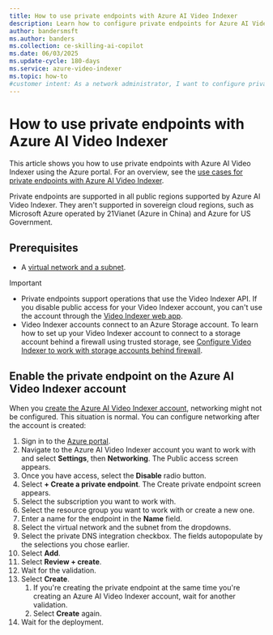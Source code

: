 ```yaml
---
title: How to use private endpoints with Azure AI Video Indexer
description: Learn how to configure private endpoints for Azure AI Video Indexer to ensure secure and private connectivity within your virtual network.
author: bandersmsft
ms.author: banders
ms.collection: ce-skilling-ai-copilot
ms.date: 06/03/2025
ms.update-cycle: 180-days
ms.service: azure-video-indexer
ms.topic: how-to
#customer intent: As a network administrator, I want to configure private endpoints for Azure AI Video Indexer to ensure secure and private connectivity within my virtual network.
---
```


# How to use private endpoints with Azure AI Video Indexer

This article shows you how to use private endpoints with Azure AI Video Indexer using the Azure portal. For an overview, see the [use cases for private endpoints with Azure AI Video Indexer](private-endpoint-overview.md).

Private endpoints are supported in all public regions supported by Azure AI Video Indexer. They aren't supported in sovereign cloud regions, such as Microsoft Azure operated by 21Vianet (Azure in China) and Azure for US Government.

## Prerequisites

- A [virtual network and a subnet](/azure/virtual-network/quick-create-portal).

> [!IMPORTANT]
> - Private endpoints support operations that use the Video Indexer API. If you disable public access for your Video Indexer account, you can't use the account through the [Video Indexer web app](https://www.videoindexer.ai/).
> - Video Indexer accounts connect to an Azure Storage account. To learn how to set up your Video Indexer account to connect to a storage account behind a firewall using trusted storage, see [Configure Video Indexer to work with storage accounts behind firewall](storage-behind-firewall.md).

## Enable the private endpoint on the Azure AI Video Indexer account

When you [create the Azure AI Video Indexer account](create-account.md), networking might not be configured. This situation is normal. You can configure networking after the account is created:

1. Sign in to the [Azure portal](https://portal.azure.com).
1. Navigate to the Azure AI Video Indexer account you want to work with and select **Settings**, then **Networking**. The Public access screen appears.
1. Once you have access, select the **Disable** radio button.
1. Select **+ Create a private endpoint**. The Create private endpoint screen appears.
1. Select the subscription you want to work with.
1. Select the resource group you want to work with or create a new one.
1. Enter a name for the endpoint in the **Name** field.
1. Select the virtual network and the subnet from the dropdowns.
1. Select the private DNS integration checkbox. The fields autopopulate by the selections you chose earlier.
1. Select **Add**.
1. Select **Review + create**.
1. Wait for the validation.
1. Select **Create**.
    1. If you're creating the private endpoint at the same time you're creating an Azure AI Video Indexer account, wait for another validation.
    1. Select **Create** again.
1. Wait for the deployment.
